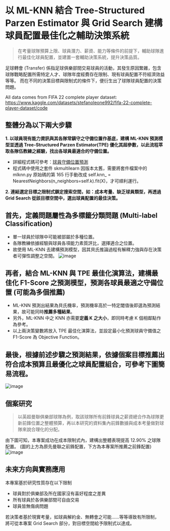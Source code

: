 # 以 ML-KNN 結合 Tree-Structured Parzen Estimator 與 Grid Search 建構球員配置最佳化之輔助決策系統
>在考量球隊預算上限、球員潛力、薪資、能力等條件的前提下，輔助球隊進行最佳化球員配置，並建置一套輔助決策系統，提升決策品質。

足球轉會 (Transfer) 係指足球俱樂部間交易球員的活動，其發生原因繁雜，包含球隊戰略配置所需特定人才、球隊年度經費存在限制、現有球員配置不符經濟效益等等。
而在不同的決策目標與限制式的條件下，便衍生出了球隊球員配置的決策問題。

All data comes from FIFA 22 complete player dataset:  
https://www.kaggle.com/datasets/stefanoleone992/fifa-22-complete-player-dataset/code

## 整體分為以下兩大步驟
**1. 以球員現有能力資訊與其各隊常鎮守之守備位置作基底，建構 ML-KNN 預測模型並透過 Tree-Structured Parzen Estimator(TPE) 優化其超參數，以此流程萃取各隊伍教練之經驗，找出各球員最適合的守備位置。**
- 詳細程式碼可參考：[球員守備位置預測](https://github.com/Kev107034011/fifa-player-position-recommendation/blob/main/Player_Suggestion.ipynb)
- 程式碼中使用之套件 skmultilearn 因版本太舊，需要將套件檔案中的 mlknn.py 原始碼的第 165 行手動改成 
self.knn_ = NearestNeighbors(n_neighbors=self.k).fit(X)，才可順利運行。


**2. 連結選定目標之限制式鎖定搜索空間，如：成本考量、缺乏球員類型，再透過 Grid Search 從該目標空間中，選出球員配置的最佳決策。**

## 首先，定義問題屬性為多標籤分類問題 (Multi-label Classification)
- 單一球員於球隊中可能被部屬於多種位置。
- 各隊教練依據經驗與球員各項能力素質評比，選擇適合之位置。
- 故使用 ML-KNN 去建構預測模型，因其貝氏推論過程有解釋力強與存在決策者可彈性調整之空間。
![image](https://user-images.githubusercontent.com/77613396/212628477-426fb147-df18-4d12-b714-bd0d3a061931.png)

## 再者，結合 ML-KNN 與 TPE 最佳化演算法，建構最佳化 F1-Score 之預測模型，預測各球員最適之守備位置 (可能為多個推薦)
- ML-KNN 預測出結果為貝氏機率，預測機率高於一特定閾值後即選為預測結果，故可能同時**推薦多種結果**。
- 另外，ML-KNN 中之 KNN 亦需要**定義 K 之大小**，即同時考慮 K 個相鄰點作為參考。
- 以上兩決策變數將放入 TPE 最佳化演算法，並設定最小化預測球員守備值之 F1-Score 為 Objective Function。

## 最後，根據前述步驟之預測結果，依據個案目標推薦出符合成本預算且最優化之球員配置組合，可參考下圖簡易流程。
![image](https://user-images.githubusercontent.com/77613396/212627811-831ea002-e2df-41a5-9852-f74afce1d7ad.png)

## 個案研究
>以英超曼聯俱樂部球隊為例，取該球隊所有前鋒球員之薪資總合作為球隊更新前鋒位置之整體預算，再以本研究的資料集內前鋒數據與成本考量做對球隊來說合理化的分配。

由下圖可知，本專案成功在成本限制式內，建構出整體表現提高 12.90% 之球隊配置。
(圖的上方為原先曼聯之前鋒配置，下方為本專案所推薦之前鋒配置)
![image](https://user-images.githubusercontent.com/77613396/212628965-04e44c2d-9b81-4cc5-a732-7cb82fd4722f.png)

## 未來方向與實務應用
本專案基於研究性質存在以下限制
- 球員對於俱樂部及所在國家沒有喜好程度之差異
- 所有球員於各俱樂部間可自由交易
- 球員皆無傷病問題

若決策者基於現實考量，如球員解約金、無轉會之可能......等等導致有所限制，
將可從本專案 Grid Search 部分，對目標空間給予限制式以達成。




